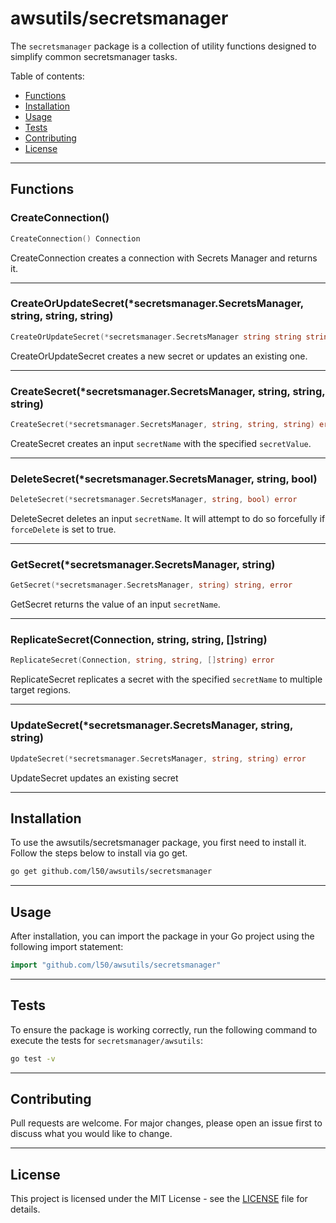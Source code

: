 # awsutils/secretsmanager

The `secretsmanager` package is a collection of utility functions
designed to simplify common secretsmanager tasks.

Table of contents:

- [Functions](#functions)
- [Installation](#installation)
- [Usage](#usage)
- [Tests](#tests)
- [Contributing](#contributing)
- [License](#license)

---

## Functions

### CreateConnection()

```go
CreateConnection() Connection
```

CreateConnection creates a connection
with Secrets Manager and returns it.

---

### CreateOrUpdateSecret(*secretsmanager.SecretsManager, string, string, string)

```go
CreateOrUpdateSecret(*secretsmanager.SecretsManager string string string) error
```

CreateOrUpdateSecret creates a new secret or updates an existing one.

---

### CreateSecret(*secretsmanager.SecretsManager, string, string, string)

```go
CreateSecret(*secretsmanager.SecretsManager, string, string, string) error
```

CreateSecret creates an input `secretName`
with the specified `secretValue`.

---

### DeleteSecret(*secretsmanager.SecretsManager, string, bool)

```go
DeleteSecret(*secretsmanager.SecretsManager, string, bool) error
```

DeleteSecret deletes an input `secretName`.
It will attempt to do so forcefully if `forceDelete`
is set to true.

---

### GetSecret(*secretsmanager.SecretsManager, string)

```go
GetSecret(*secretsmanager.SecretsManager, string) string, error
```

GetSecret returns the value of an input `secretName`.

---

### ReplicateSecret(Connection, string, string, []string)

```go
ReplicateSecret(Connection, string, string, []string) error
```

ReplicateSecret replicates a secret with the specified `secretName`
to multiple target regions.

---

### UpdateSecret(*secretsmanager.SecretsManager, string, string)

```go
UpdateSecret(*secretsmanager.SecretsManager, string, string) error
```

UpdateSecret updates an existing secret

---

## Installation

To use the awsutils/secretsmanager package, you first need to install it.
Follow the steps below to install via go get.

```bash
go get github.com/l50/awsutils/secretsmanager
```

---

## Usage

After installation, you can import the package in your Go project
using the following import statement:

```go
import "github.com/l50/awsutils/secretsmanager"
```

---

## Tests

To ensure the package is working correctly, run the following
command to execute the tests for `secretsmanager/awsutils`:

```bash
go test -v
```

---

## Contributing

Pull requests are welcome. For major changes,
please open an issue first to discuss what
you would like to change.

---

## License

This project is licensed under the MIT
License - see the [LICENSE](../LICENSE)
file for details.
